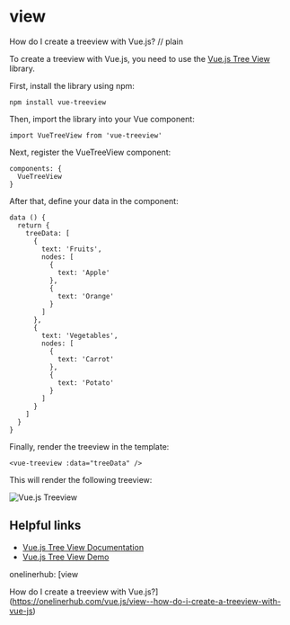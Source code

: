 # view

How do I create a treeview with Vue.js?
// plain

To create a treeview with Vue.js, you need to use the [Vue.js Tree View](https://github.com/vuejs-treeview/vue-treeview) library.

First, install the library using npm:
```
npm install vue-treeview
```

Then, import the library into your Vue component:
```
import VueTreeView from 'vue-treeview'
```

Next, register the VueTreeView component:
```
components: {
  VueTreeView
}
```

After that, define your data in the component:
```
data () {
  return {
    treeData: [
      {
        text: 'Fruits',
        nodes: [
          {
            text: 'Apple'
          },
          {
            text: 'Orange'
          }
        ]
      },
      {
        text: 'Vegetables',
        nodes: [
          {
            text: 'Carrot'
          },
          {
            text: 'Potato'
          }
        ]
      }
    ]
  }
}
```

Finally, render the treeview in the template:
```
<vue-treeview :data="treeData" />
```

This will render the following treeview:

![Vue.js Treeview](https://raw.githubusercontent.com/vuejs-treeview/vue-treeview/master/example/public/treeview.png)

## Helpful links
- [Vue.js Tree View Documentation](https://github.com/vuejs-treeview/vue-treeview)
- [Vue.js Tree View Demo](https://vuejs-treeview.netlify.app/)

onelinerhub: [view

How do I create a treeview with Vue.js?](https://onelinerhub.com/vue.js/view--how-do-i-create-a-treeview-with-vue-js)